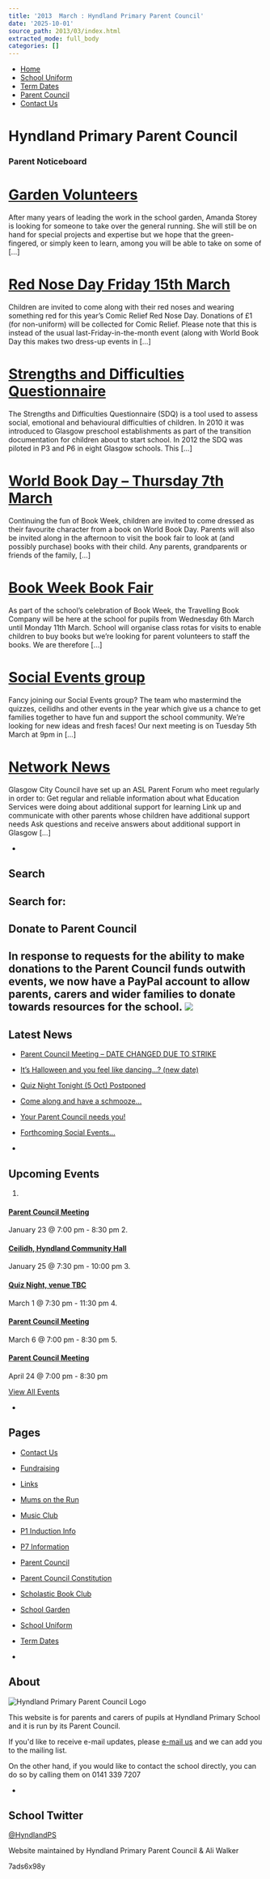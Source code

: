 ```yaml
---
title: '2013  March : Hyndland Primary Parent Council'
date: '2025-10-01'
source_path: 2013/03/index.html
extracted_mode: full_body
categories: []
---
```

- [Home](http://www.hyndlandprimaryparentcouncil.org)
- [School Uniform](school-uniform/)
- [Term Dates](term-dates/)
- [Parent Council](parent-council/)
- [Contact Us](contact-us/)

# Hyndland Primary Parent Council

### Parent Noticeboard

# [Garden Volunteers](/news/garden-volunteers/)

After many years of leading the work in the school garden, Amanda Storey is looking for someone to take over the general running. She will still be on hand for special projects and expertise but we hope that the green-fingered, or simply keen to learn, among you will be able to take on some of […]

# [Red Nose Day Friday 15th March](/news/red-nose-day-friday-15th-march/)

Children are invited to come along with their red noses and wearing something red for this year’s Comic Relief Red Nose Day. Donations of £1 (for non-uniform) will be collected for Comic Relief. Please note that this is instead of the usual last-Friday-in-the-month event (along with World Book Day this makes two dress-up events in […]

# [Strengths and Difficulties Questionnaire](/news/strengths-and-difficulties-questionnaire/)

The Strengths and Difficulties Questionnaire (SDQ) is a tool used to assess social, emotional and behavioural difficulties of children. In 2010 it was introduced to Glasgow preschool establishments as part of the transition documentation for children about to start school. In 2012 the SDQ was piloted in P3 and P6 in eight Glasgow schools. This […]

# [World Book Day – Thursday 7th March](/news/world-book-day-thursday-7th-march/)

Continuing the fun of Book Week, children are invited to come dressed as their favourite character from a book on World Book Day. Parents will also be invited along in the afternoon to visit the book fair to look at (and possibly purchase) books with their child. Any parents, grandparents or friends of the family, […]

# [Book Week Book Fair](/news/book-week-book-fair/)

As part of the school’s celebration of Book Week, the Travelling Book Company will be here at the school for pupils from Wednesday 6th March until Monday 11th March. School will organise class rotas for visits to enable children to buy books but we’re looking for parent volunteers to staff the books. We are therefore […]

# [Social Events group](/news/social-events-group/)

Fancy joining our Social Events group? The team who mastermind the quizzes, ceilidhs and other events in the year which give us a chance to get families together to have fun and support the school community. We’re looking for new ideas and fresh faces! Our next meeting is on Tuesday 5th March at 9pm in […]

# [Network News](/news/network-news/)

Glasgow City Council have set up an ASL Parent Forum who meet regularly in order to: Get regular and reliable information about what Education Services were doing about additional support for learning Link up and communicate with other parents whose children have additional support needs Ask questions and receive answers about additional support in Glasgow […]

- 
## Search

Search for:
- 
## Donate to Parent Council

In response to requests for the ability to make donations to the Parent Council funds outwith events, we now have a PayPal account to allow parents, carers and wider families to donate towards resources for the school. [![](https://www.paypalobjects.com/en_US/i/btn/x-click-butcc-donate.gif)](https://www.paypal.com/cgi-bin/webscr?cmd=_s-xclick&hosted_button_id=BW7E8PDGXH45Y)
- 
## Latest News

- [Parent Council Meeting – DATE CHANGED DUE TO STRIKE](/news/parent-council-meeting-date-changed-due-to-strike/)
- [It’s Halloween and you feel like dancing…? (new date)](/news/its-halloween-and-you-feel-like-dancing-new-date/)
- [Quiz Night Tonight (5 Oct) Postponed](/news/quiz-night-tonight-5-oct-postponed/)
- [Come along and have a schmooze…](/news/come-along-and-have-a-schmooze/)
- [Your Parent Council needs you!](/news/your-parent-council-needs-you-10/)
- [Forthcoming Social Events…](/news/forthcoming-social-events/)

- 
## Upcoming Events

1. 
#### [Parent Council Meeting](event/parent-council-meeting-tbc-3/)

January 23 @ 7:00 pm - 8:30 pm
2. 
#### [Ceilidh, Hyndland Community Hall](event/ceilidh/)

January 25 @ 7:30 pm - 10:00 pm
3. 
#### [Quiz Night, venue TBC](event/quiz-night-venue-tbc/)

March 1 @ 7:30 pm - 11:30 pm
4. 
#### [Parent Council Meeting](event/parent-council-meeting-tbc-4/)

March 6 @ 7:00 pm - 8:30 pm
5. 
#### [Parent Council Meeting](event/parent-council-meeting-tbc-6/)

April 24 @ 7:00 pm - 8:30 pm

[View All Events](events/)

- 
## Pages

- [Contact Us](contact-us/)
- [Fundraising](fundraising/)
- [Links](links/)
- [Mums on the Run](mums-on-the-run/)
- [Music Club](music-club/)
- [P1 Induction Info](p1-induction-info/)
- [P7 Information](p7-information/)
- [Parent Council](parent-council/)
- [Parent Council Constitution](parent-council-constitution/)
- [Scholastic Book Club](scholastic-book-club/)
- [School Garden](school-garden/)
- [School Uniform](school-uniform/)
- [Term Dates](term-dates/)

- 
## About

 ![Hyndland Primary Parent Council Logo](/assets/images/2012/02/logo.gif)

This website is for parents and carers of pupils at Hyndland Primary School and it is run by its Parent Council.

If you'd like to receive e-mail updates, please [e-mail us](mailto:enquiries@hyndlandprimaryparentcouncil.org) and we can add you to the mailing list.

On the other hand, if you would like to contact the school directly, you can do so by calling them on 0141 339 7207

- 
## School Twitter
[@HyndlandPS](https://twitter.com/HyndlandPS)

Website maintained by Hyndland Primary Parent Council & Ali Walker

7ads6x98y
